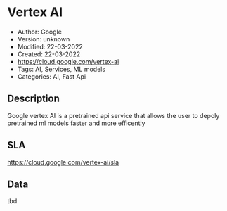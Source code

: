 # Vertex AI

* Author: Google
* Version: unknown
* Modified: 22-03-2022
* Created: 22-03-2022
* <https://cloud.google.com/vertex-ai>
* Tags: AI, Services, ML models
* Categories: AI, Fast Api

## Description

Google vertex AI is a pretrained api service that allows the user to depoly pretrained ml models faster and more efficently

## SLA

https://cloud.google.com/vertex-ai/sla

## Data

tbd
